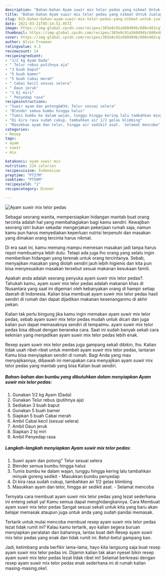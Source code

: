 ```yaml
---
description: "Bahan-bahan Ayam suwir mix telor pedas yang nikmat Untuk Jualan"
title: "Bahan-bahan Ayam suwir mix telor pedas yang nikmat Untuk Jualan"
slug: 815-bahan-bahan-ayam-suwir-mix-telor-pedas-yang-nikmat-untuk-jualan
date: 2021-03-21T05:14:51.057Z
image: https://img-global.cpcdn.com/recipes/303e8c91a560d94b/680x482cq70/ayam-suwir-mix-telor-pedas-foto-resep-utama.jpg
thumbnail: https://img-global.cpcdn.com/recipes/303e8c91a560d94b/680x482cq70/ayam-suwir-mix-telor-pedas-foto-resep-utama.jpg
cover: https://img-global.cpcdn.com/recipes/303e8c91a560d94b/680x482cq70/ayam-suwir-mix-telor-pedas-foto-resep-utama.jpg
author: Alvin Freeman
ratingvalue: 4.3
reviewcount: 14
recipeingredient:
- "1/2 kg Ayam Dada"
- " Telur rebus putihnya aja"
- "3 buah baput"
- "5 buah bamer"
- "5 buah Cabai merah"
- " Cabai kecil sesuai selera"
- " Daun jeruk"
- "2 bj miri"
- " Penyedap rasa"
recipeinstructions:
- "Suwir ayam dan potong&#34; Telur sesuai selera"
- "Blender semua bumbu hingga halus"
- "Tumis bumbu ke dalam wajan, tunggu hingga kering lalu tambahkan minyak goreng sedikit  Masukkan bumbu penyedap"
- "Di kira rasa sudah cukup, tambahkan air 1/2 gelas blimbing"
- "Masukkan ayam dan telor, hingga air sedikit asat.  Selamat mencoba"
categories:
- Resep
tags:
- ayam
- suwir
- mix

katakunci: ayam suwir mix 
nutrition: 224 calories
recipecuisine: Indonesian
preptime: "PT27M"
cooktime: "PT56M"
recipeyield: "1"
recipecategory: Dinner

---
```



![Ayam suwir mix telor pedas](https://img-global.cpcdn.com/recipes/303e8c91a560d94b/680x482cq70/ayam-suwir-mix-telor-pedas-foto-resep-utama.jpg)

Sebagai seorang wanita, mempersiapkan hidangan mantab buat orang tercinta adalah hal yang membahagiakan bagi kamu sendiri. Kewajiban seorang istri bukan sekadar mengerjakan pekerjaan rumah saja, namun kamu pun harus menyediakan keperluan nutrisi terpenuhi dan masakan yang dimakan orang tercinta harus nikmat.

Di era  saat ini, kamu memang mampu memesan masakan jadi tanpa harus repot membuatnya lebih dulu. Tetapi ada juga lho orang yang selalu ingin memberikan hidangan yang terenak untuk orang tercintanya. Sebab, menyajikan masakan yang diolah sendiri jauh lebih higienis dan kita pun bisa menyesuaikan masakan tersebut sesuai makanan kesukaan famili. 



Apakah anda adalah seorang penyuka ayam suwir mix telor pedas?. Tahukah kamu, ayam suwir mix telor pedas adalah makanan khas di Nusantara yang saat ini digemari oleh kebanyakan orang di hampir setiap daerah di Indonesia. Kalian bisa membuat ayam suwir mix telor pedas hasil sendiri di rumah dan dapat dijadikan makanan kesenanganmu di akhir pekan.

Kalian tak perlu bingung jika kamu ingin memakan ayam suwir mix telor pedas, sebab ayam suwir mix telor pedas mudah untuk dicari dan juga kalian pun dapat memasaknya sendiri di tempatmu. ayam suwir mix telor pedas bisa dibuat dengan beraneka cara. Saat ini sudah banyak sekali cara kekinian yang menjadikan ayam suwir mix telor pedas lebih enak.

Resep ayam suwir mix telor pedas juga gampang sekali dibikin, lho. Kalian tidak usah ribet-ribet untuk membeli ayam suwir mix telor pedas, lantaran Kamu bisa menyiapkan sendiri di rumah. Bagi Anda yang mau menyajikannya, dibawah ini merupakan cara menyajikan ayam suwir mix telor pedas yang mantab yang bisa Kalian buat sendiri.

<!--inarticleads1-->

##### Bahan-bahan dan bumbu yang dibutuhkan dalam menyiapkan Ayam suwir mix telor pedas:

1. Gunakan 1/2 kg Ayam (Dada)
1. Gunakan  Telur rebus (putihnya aja)
1. Sediakan 3 buah baput
1. Gunakan 5 buah bamer
1. Siapkan 5 buah Cabai merah
1. Ambil  Cabai kecil (sesuai selera)
1. Ambil  Daun jeruk
1. Siapkan 2 bj miri
1. Ambil  Penyedap rasa




<!--inarticleads2-->

##### Langkah-langkah menyiapkan Ayam suwir mix telor pedas:

1. Suwir ayam dan potong&#34; Telur sesuai selera
1. Blender semua bumbu hingga halus
1. Tumis bumbu ke dalam wajan, tunggu hingga kering lalu tambahkan minyak goreng sedikit  - Masukkan bumbu penyedap
1. Di kira rasa sudah cukup, tambahkan air 1/2 gelas blimbing
1. Masukkan ayam dan telor, hingga air sedikit asat.  - Selamat mencoba




Ternyata cara membuat ayam suwir mix telor pedas yang lezat sederhana ini enteng sekali ya! Kamu semua dapat menghidangkannya. Cara Membuat ayam suwir mix telor pedas Sangat sesuai sekali untuk kita yang baru akan belajar memasak ataupun juga untuk anda yang sudah pandai memasak.

Tertarik untuk mulai mencoba membuat resep ayam suwir mix telor pedas lezat tidak rumit ini? Kalau kamu tertarik, ayo kalian segera buruan menyiapkan peralatan dan bahannya, lantas buat deh Resep ayam suwir mix telor pedas yang enak dan tidak rumit ini. Betul-betul gampang kan. 

Jadi, ketimbang anda berfikir lama-lama, hayo kita langsung saja buat resep ayam suwir mix telor pedas ini. Dijamin kalian tak akan nyesel bikin resep ayam suwir mix telor pedas lezat tidak ribet ini! Selamat berkreasi dengan resep ayam suwir mix telor pedas enak sederhana ini di rumah kalian masing-masing,oke!.

